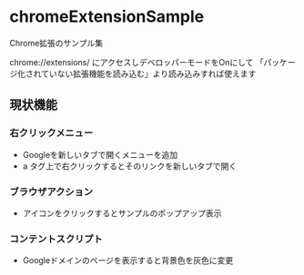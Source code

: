 # chromeExtensionSample
Chrome拡張のサンプル集


chrome://extensions/
にアクセスしデベロッパーモードをOnにして
「パッケージ化されていない拡張機能を読み込む」より読み込みすれば使えます

## 現状機能
### 右クリックメニュー
+ Googleを新しいタブで開くメニューを追加
+ a タグ上で右クリックするとそのリンクを新しいタブで開く

### ブラウザアクション
+ アイコンをクリックするとサンプルのポップアップ表示

### コンテントスクリプト
+ Googleドメインのページを表示すると背景色を灰色に変更
